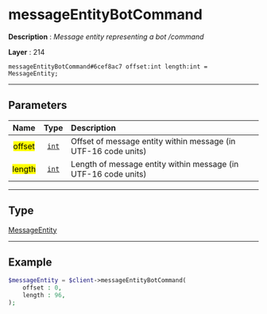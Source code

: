 # messageEntityBotCommand

**Description** : *Message entity representing a bot /command*

**Layer** : 214

```tl
messageEntityBotCommand#6cef8ac7 offset:int length:int = MessageEntity;
```

---

## Parameters

| Name | Type | Description |
| :---: | :---: | :--- |
| <mark>offset</mark> | [`int`](type/int) | Offset of message entity within message (in UTF-16 code units) |
| <mark>length</mark> | [`int`](type/int) | Length of message entity within message (in UTF-16 code units) |

---

## Type

[MessageEntity](type/MessageEntity)

---

## Example

```php
$messageEntity = $client->messageEntityBotCommand(
	offset : 0,
	length : 96,
);
```